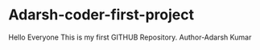 # Adarsh-coder-first-project
Hello Everyone This is my first GITHUB Repository.
Author-Adarsh Kumar
